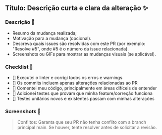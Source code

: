 ## Título: Descrição curta e clara da alteração ✨

### Descrição 🌈

- Resumo da mudança realizada;
- Motivação para a mudança (opcional).
- Descreva quais issues são resolvidas com este PR (por exemplo: "Resolve #5", onde #5 é o número da issue relacionada).
- Screenshots ou GIFs para mostrar as mudanças visuais (se aplicável).

### Checklist 📝

- [] Executei o linter e corrigi todos os erros e warnings
- [] Os commits incluem apenas alterações relacionadas ao PR
- [] Comentei meu código, principalmente em áreas difíceis de entender
- [] Adicionei testes que provam que minha feature/correção funciona
- [] Testes unitários novos e existentes passam com minhas alterações <!-- (o CI irá bloquear reportar caso contrário) -->  

### Screenshots 📱 <!-- (se aplicável) --> 

> Conflitos: Garanta que seu PR não tenha conflito com a branch principal main. Se houver, tente resolver antes de solicitar a revisão.

